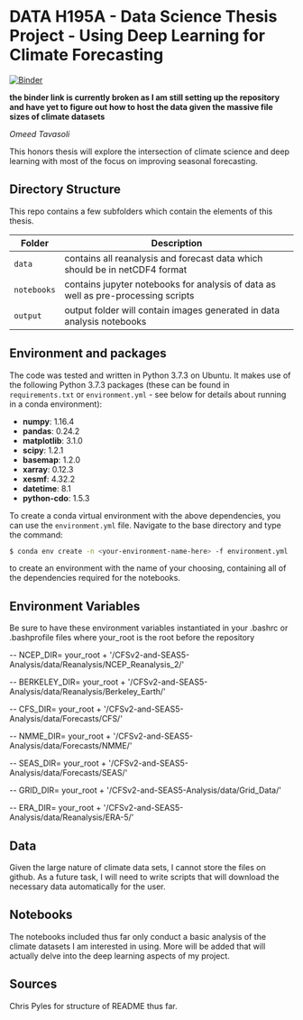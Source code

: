 # DATA H195A - Data Science Thesis Project - Using Deep Learning for Climate Forecasting

[![Binder](https://mybinder.org/badge_logo.svg)](https://mybinder.org/v2/gh/alexander-tavasoli/Data-Science-Thesis.git/master)

**the binder link is currently broken as I am still setting up the repository and have yet to figure out how to host the data given the massive file sizes of climate datasets**

_Omeed Tavasoli_

This honors thesis will explore the intersection of climate science and deep learning with most of the focus on improving seasonal forecasting. 

## Directory Structure

This repo contains a few subfolders which contain the elements of this thesis.

| Folder | Description |
|-----|-----|
| `data`  | contains all reanalysis and forecast data which should be in netCDF4 format  |
| `notebooks`  | contains jupyter notebooks for analysis of data as well as pre-processing scripts |
| `output`  | output folder will contain images generated in data analysis notebooks  |

## Environment and packages
The code was tested and written in Python 3.7.3 on Ubuntu. It makes use of the following Python 3.7.3 packages (these can be found in `requirements.txt` or `environment.yml` - see below for details about running in a conda environment):
+ **numpy**: 1.16.4
+ **pandas**: 0.24.2
+ **matplotlib**: 3.1.0
+ **scipy**: 1.2.1
+ **basemap**: 1.2.0
+ **xarray**: 0.12.3
+ **xesmf**: 4.32.2
+ **datetime**: 8.1
+ **python-cdo**: 1.5.3


To create a conda virtual environment with the above dependencies, you can use the `environment.yml` file. Navigate to the base directory and type the command:

```bash
$ conda env create -n <your-environment-name-here> -f environment.yml

```
to create an environment with the name of your choosing, containing all of the dependencies required for the notebooks.

## Environment Variables

Be sure to have these environment variables instantiated in your .bashrc or .bashprofile files where your_root is the root before the repository

-- NCEP_DIR= your_root + '/CFSv2-and-SEAS5-Analysis/data/Reanalysis/NCEP_Reanalysis_2/'

-- BERKELEY_DIR= your_root + '/CFSv2-and-SEAS5-Analysis/data/Reanalysis/Berkeley_Earth/'

-- CFS_DIR= your_root + '/CFSv2-and-SEAS5-Analysis/data/Forecasts/CFS/'

-- NMME_DIR= your_root + '/CFSv2-and-SEAS5-Analysis/data/Forecasts/NMME/'

-- SEAS_DIR= your_root + '/CFSv2-and-SEAS5-Analysis/data/Forecasts/SEAS/'

-- GRID_DIR= your_root + '/CFSv2-and-SEAS5-Analysis/data/Grid_Data/'

-- ERA_DIR= your_root + '/CFSv2-and-SEAS5-Analysis/data/Reanalysis/ERA-5/'

## Data

Given the large nature of climate data sets, I cannot store the files on github. As a future task, I will need to write scripts that will download the necessary data automatically for the user.

## Notebooks
The notebooks included thus far only conduct a basic analysis of the climate datasets I am interested in using. More will be added that will actually delve into the deep learning aspects of my project.

## Sources

Chris Pyles for structure of README thus far.
